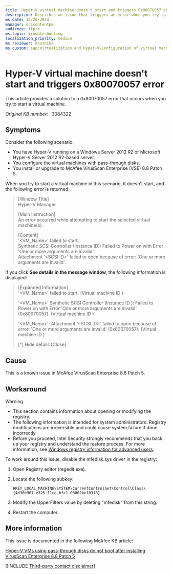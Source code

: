 ```yaml
---
title: Hyper-V virtual machine doesn't start and triggers 0x80070057 error
description: Describes an issue that triggers an error when you try to start a virtual machine that's running in a Windows Server 2012 R2 Hyper-V environment. This issue occurs when McAfee VirusScan is installed. A workaround is provided.
ms.date: 12/26/2023
manager: dcscontentpm
audience: itpro
ms.topic: troubleshooting
localization_priority: medium
ms.reviewer: kaushika
ms.custom: sap:Virtualization and Hyper-V\Configuration of virtual machine settings, csstroubleshoot
---
```

# Hyper-V virtual machine doesn't start and triggers 0x80070057 error

This article provides a solution to a 0x80070057 error that occurs when you try to start a virtual machine.

_Original KB number:_ &nbsp; 3084322

## Symptoms  

Consider the following scenario:

- You have Hyper-V running on a Windows Server 2012 R2 or Microsoft Hyper-V Server 2012 R2-based server.
- You configure the virtual machines with pass-through disks.
- You install or upgrade to McAfee VirusScan Enterprise (VSE) 8.8 Patch 5.

When you try to start a virtual machine in this scenario, it doesn't start, and the following error is returned:

> [Window Title]  
Hyper-V Manager
>
> [Main Instruction]  
An error occurred while attempting to start the selected virtual machine(s).
>
> [Content]  
'\<VM_Name>' failed to start.  
Synthetic SCSI Controller (Instance ID): Failed to Power on with Error 'One or more arguments are invalid'.  
Attachment '\<SCSI ID>' failed to open because of error: 'One or more arguments are invalid'.

If you click **See details in the message window**, the following information is displayed:

> [Expanded Information]  
'\<VM_Name>' failed to start. (Virtual machine ID )
>
> '\<VM_Name>' Synthetic SCSI Controller (Instance ID ): Failed to Power on with Error 'One or more arguments are invalid' (0x80070057). (Virtual machine ID )
>
> '\<VM_Name>': Attachment '\<SCSI ID>' failed to open because of error: 'One or more arguments are invalid' (0x80070057). (Virtual machine ID )
>
> [^] Hide details [Close]

## Cause

This is a known issue in McAfee VirusScan Enterprise 8.8 Patch 5.

## Workaround

> [!WARNING]
>
> - This section contains information about opening or modifying the registry.
> - The following information is intended for system administrators. Registry modifications are irreversible and could cause system failure if done incorrectly.
> - Before you proceed, Intel Security strongly recommends that you back up your registry and understand the restore process. For more information, see [Windows registry information for advanced users](../performance/windows-registry-advanced-users.md).

To work around this issue, disable the mfedisk.sys driver in the registry:

1. Open Registry editor (regedit.exe).
2. Locate the following subkey:

    `HKEY_LOCAL_MACHINE\SYSTEM\CurrentControlSet\Control\Class\{4d36e967-e325-11ce-bfc1-08002be10318}`

3. Modify the UpperFilters value by deleting "mfedisk" from this string.
4. Restart the computer.

## More information

This issue is documented in the following McAfee KB article:

[Hyper-V VMs using pass-through disks do not boot after installing VirusScan Enterprise 8.8 Patch 5](https://kcm.trellix.com/corporate/index?page=content&id=kb84987)

[!INCLUDE [Third-party contact disclaimer](../../includes/third-party-contact-disclaimer.md)]

